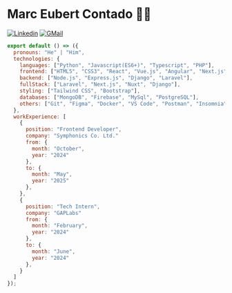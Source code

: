 <!-- ![Web-Developer](/MacBook%20Air%20-%201.png) -->

<!-- ## Welcome to my world <img src="https://github.com/TheDudeThatCode/TheDudeThatCode/blob/master/Assets/Earth.gif" width="24px"> -->

<!-- ## Hi 👋, I'm Marc Eubert Contado -->

<!-- ### Portfolio: https://eubert369.github.io/Eubert_Webpage/ -->
<!-- 
<a href="https://www.linkedin.com/in/marc-eubert-contado-846996290"><img src="https://img.shields.io/badge/linkedin-%230A66C2.svg?style=plastic&logo=linkedin&logoColor=white" alt="LinkedIn"/></a>
<a href="https://www.facebook.com/marceubert.contado"><img src="https://img.shields.io/badge/facebook-%231877F2.svg?style=plastic&logo=facebook&logoColor=white" alt="Facebook"/></a>

<br />
<br />

  <img align="right" alt="GIF" src="https://media.giphy.com/media/836HiJc7pgzy8iNXCn/giphy.gif" />

### 👨‍💻 Languages and Tools
<br />

<div style="display: flex; gap: 10px; flex: wrap;">
<img width=40 src="https://cdn.jsdelivr.net/gh/devicons/devicon@latest/icons/typescript/typescript-original.svg" />
<img width=50 src="https://cdn.jsdelivr.net/gh/devicons/devicon@latest/icons/nodejs/nodejs-original-wordmark.svg" />
<img width=50 src="https://cdn.jsdelivr.net/gh/devicons/devicon@latest/icons/php/php-original.svg" />
<img width=50 src="https://cdn.jsdelivr.net/gh/devicons/devicon@latest/icons/python/python-original.svg" />
<img width=50 src="https://cdn.jsdelivr.net/gh/devicons/devicon@latest/icons/firebase/firebase-original.svg" />
<img width=50 src="https://cdn.jsdelivr.net/gh/devicons/devicon@latest/icons/mongodb/mongodb-original-wordmark.svg" />
<img width=50 src="https://cdn.jsdelivr.net/gh/devicons/devicon@latest/icons/mysql/mysql-original-wordmark.svg" />
<img width=50 src="https://cdn.jsdelivr.net/gh/devicons/devicon@latest/icons/html5/html5-original.svg" />
<img width=50 src="https://cdn.jsdelivr.net/gh/devicons/devicon@latest/icons/css3/css3-original.svg" />
<img width=50 src="https://cdn.jsdelivr.net/gh/devicons/devicon@latest/icons/tailwindcss/tailwindcss-original.svg" />
<img width=50  src="https://cdn.jsdelivr.net/gh/devicons/devicon@latest/icons/bootstrap/bootstrap-original.svg" />
<img width=50 src="https://cdn.jsdelivr.net/gh/devicons/devicon@latest/icons/sass/sass-original.svg" />
<img width=50 src="https://cdn.jsdelivr.net/gh/devicons/devicon@latest/icons/laravel/laravel-original.svg" />
<img width=50 src="./images/django-icon.svg" />
<img width=50 src="https://cdn.jsdelivr.net/gh/devicons/devicon@latest/icons/express/express-original.svg" />

<img width=50 src="https://cdn.jsdelivr.net/gh/devicons/devicon@latest/icons/nextjs/nextjs-original.svg" />
<img width=50 src="https://cdn.jsdelivr.net/gh/devicons/devicon@latest/icons/nuxtjs/nuxtjs-original.svg" />
<img width=50 src="https://cdn.jsdelivr.net/gh/devicons/devicon@latest/icons/react/react-original.svg" />
<img width=50 src="https://cdn.jsdelivr.net/gh/devicons/devicon@latest/icons/vuejs/vuejs-original.svg" />
<img width=50 src="https://cdn.jsdelivr.net/gh/devicons/devicon@latest/icons/angular/angular-original.svg" />
<img width=50 src="https://cdn.jsdelivr.net/gh/devicons/devicon@latest/icons/git/git-original.svg" />
<img width=50 src="https://cdn.jsdelivr.net/gh/devicons/devicon@latest/icons/docker/docker-original.svg" />
<img width=50 src="https://cdn.jsdelivr.net/gh/devicons/devicon@latest/icons/vscode/vscode-original.svg" />
<img width=50 src="https://cdn.jsdelivr.net/gh/devicons/devicon@latest/icons/insomnia/insomnia-original.svg" />
<img width=50 src="https://cdn.jsdelivr.net/gh/devicons/devicon@latest/icons/linux/linux-original.svg" />
<img width=50 src="https://cdn.jsdelivr.net/gh/devicons/devicon@latest/icons/debian/debian-original.svg" />

</div>

<br />
<br />
<br />
<br />

⭐️ From [@MEC369](https://github.com/eubert369) -->

<!-- ## Hi there 👋 -->

<!--
**eubert369/eubert369** is a ✨ _special_ ✨ repository because its `README.md` (this file) appears on your GitHub profile.

Here are some ideas to get you started:

- 🔭 I’m currently working on ...
- 🌱 I’m currently learning ...
- 👯 I’m looking to collaborate on ...
- 🤔 I’m looking for help with ...
- 💬 Ask me about ...
- 📫 How to reach me: ...
- 😄 Pronouns: ...
- ⚡ Fun fact: ...
-->
# Marc Eubert Contado 👨‍💻
[![Linkedin](https://img.shields.io/badge/LinkedIn-0077B5?style=for-the-badge&logo=linkedin&logoColor=white)](https://www.linkedin.com/in/marc-eubert-contado-846996290)
[![GMail](https://img.shields.io/badge/Gmail-333333?style=for-the-badge&logo=gmail&logoColor=red)](mailto:marceubert886@gmail.com)

```javascript
export default () => ({
  pronouns: "He" | "Him",
  technologies: {
    languages: ["Python", "Javascript(ES6+)", "Typescript", "PHP"],
    frontend: ["HTML5", "CSS3", "React", "Vue.js", "Angular", "Next.js", "Nuxt"],
    backend: ["Node.js", "Express.js", "Django", "Laravel"],
    fullStack: ["Laravel", "Next.js", "Nuxt", "Django"],
    styling: ["Tailwind CSS", "Bootstrap"],
    databases: ["MongoDB", "Firebase", "MySql", "PostgreSQL"],
    others: ["Git", "Figma", "Docker", "VS Code", "Postman", "Insomnia", "CI/CD", "Netlify", "Vercel"]
  },
  workExperience: [
    {
      position: "Frontend Developer",
      company: "Symphonics Co. Ltd."
      from: {
        month: "October",
        year: "2024"
      },
      to: {
        month: "May",
        year: "2025"
      },
    },
    {
      position: "Tech Intern",
      company: "GAPLabs"
      from: {
        month: "February",
        year: "2024"
      },
      to: {
        month: "June",
        year: "2024"
      },
    }
  ]
});
```
